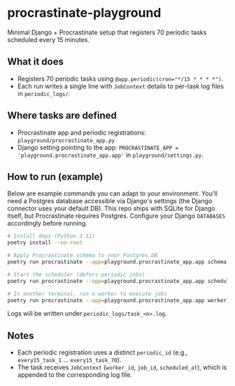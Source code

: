 # procrastinate-playground

Minimal Django + Procrastinate setup that registers 70 periodic tasks scheduled every 15 minutes.

## What it does

- Registers 70 periodic tasks using `@app.periodic(cron="*/15 * * * *")`.
- Each run writes a single line with `JobContext` details to per-task log files in `periodic_logs/`.

## Where tasks are defined

- Procrastinate app and periodic registrations: `playground/procrastinate_app.py`
- Django setting pointing to the app: `PROCRASTINATE_APP = 'playground.procrastinate_app.app'` in `playground/settings.py`.

## How to run (example)

Below are example commands you can adapt to your environment. You'll need a Postgres database accessible via Django's settings (the Django connector uses your default DB). This repo ships with SQLite for Django itself, but Procrastinate requires Postgres. Configure your Django `DATABASES` accordingly before running.

```bash
# Install deps (Python 3.11)
poetry install --no-root

# Apply Procrastinate schema to your Postgres DB
poetry run procrastinate --app=playground.procrastinate_app.app schema --apply

# Start the scheduler (defers periodic jobs)
poetry run procrastinate --app=playground.procrastinate_app.app scheduler --defer-periodic

# In another terminal, run a worker to execute jobs
poetry run procrastinate --app=playground.procrastinate_app.app worker
```

Logs will be written under `periodic_logs/task_<n>.log`.

## Notes

- Each periodic registration uses a distinct `periodic_id` (e.g., `every15_task_1` … `every15_task_70`).
- The task receives `JobContext` (`worker_id`, `job_id`, `scheduled_at`), which is appended to the corresponding log file.
